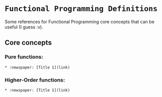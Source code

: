 # `Functional Programming Definitions`

Some references for Functional Programming core concepts that can be useful (I guess :v).

## Core concepts

### Pure functions:
	* :newspaper: [Title 1](link)

### Higher-Order functions:
	* :newspaper: [Title 1](link)







